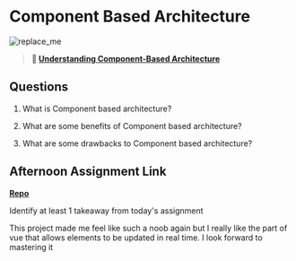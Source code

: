 # Component Based Architecture

![replace_me](https://codeworks.blob.core.windows.net/public/assets/img/illustrations/placeholder.svg)

> **📖 [Understanding Component-Based Architecture](https://codeworksacademy.com/fs-student-guide/resources/wk6/01-Component-Based-Architecture)**

## Questions

1. What is Component based architecture?

2. What are some benefits of Component based architecture?

3. What are some drawbacks to Component based architecture?

## Afternoon Assignment Link

**[Repo](https://github.com/devinwithoft/<ASSIGNMENT_REPO>)**

Identify at least 1 takeaway from today's assignment

This project made me feel like such a noob again but I really like the part of vue that allows elements to be updated in real time. I look forward to mastering it